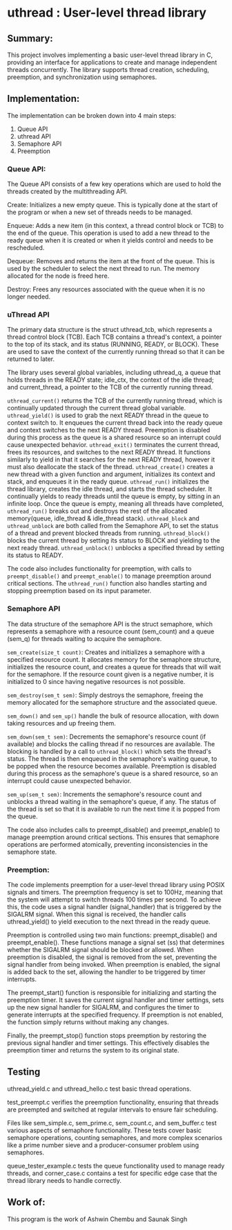 # uthread : User-level thread library

## Summary:

This project involves implementing a basic user-level thread library in C, 
providing an interface for applications to create and manage independent threads 
concurrently. The library supports thread creation, scheduling, preemption, and 
synchronization using semaphores.

## Implementation:

The implementation can be broken down into 4 main steps:
1. Queue API
2. uthread API
3. Semaphore API
4. Preemption


### Queue API:
The Queue API consists of a few key operations which are used to hold the threads
created by the multithreading API.

Create: Initializes a new empty queue. This is typically done at the start of 
the program or when a new set of threads needs to be managed.

Enqueue: Adds a new item (in this context, a thread control block or TCB) to the
end of the queue. This operation is used to add a new thread to the ready queue 
when it is created or when it yields control and needs to be rescheduled.

Dequeue: Removes and returns the item at the front of the queue. This is used by 
the scheduler to select the next thread to run. The memory allocated for the node
is freed here.

Destroy: Frees any resources associated with the queue when it is no longer needed.

### uThread API

The primary data structure is the struct uthread_tcb, which represents a thread 
control block (TCB). Each TCB contains a thread's context, a pointer to the top 
of its stack, and its status (RUNNING, READY, or BLOCK). These are used to save
the context of the currently running thread so that it can be returned to later.

The library uses several global variables, including uthread_q, a queue that holds
threads in the READY state; idle_ctx, the context of the idle thread; and
current_thread, a pointer to the TCB of the currently running thread.

`uthread_current()` returns the TCB of the currently running thread, which is 
continually updated through the current thread global variable. `uthread_yield()`
is used to grab the next READY thread in the queue to context switch to. It 
enqueues the current thread back into the ready queue and context switches to 
the next READY thread. Preemption is disabled during this process as the queue
is a shared resource so an interrupt could cause unexpected behavior.
`uthread_exit()` terminates the current thread, frees its resources, and switches
to the next READY thread. It functions similarly to yield in that it searches
for the next READY thread, however it must also deallocate the stack of the
thread. `uthread_create()` creates a new thread with a given function and
argument, initializes its context and stack, and enqueues it in the ready queue.
`uthread_run()` initializes the thread library, creates the idle thread, and 
starts the thread scheduler. It continually yields to ready threads until the 
queue is empty, by sitting in an infinite loop. Once the queue is empty, meaning
all threads have completed, `uthread_run()` breaks out and destroys the rest of
the allocated memory(queue, idle_thread & idle_thread stack). `uthread_block` and `uthread_unblock` are both called from 
the Semaphore API, to set the status of a thread and prevent blocked threads
from running. `uthread_block()` blocks the current thread by setting its status 
to BLOCK and yielding to the next ready thread. `uthread_unblock()` unblocks a 
specified thread by setting its status to READY.

The code also includes functionality for preemption, with calls to `preempt_disable()` 
and `preempt_enable()` to manage preemption around critical sections. The 
`uthread_run()` function also handles starting and stopping preemption based on 
its input parameter.

### Semaphore API

The data structure of the semaphore API is the struct semaphore, which represents 
a semaphore with a resource count (sem_count) and a queue (sem_q) for threads 
waiting to acquire the semaphore.

`sem_create(size_t count)`: Creates and initializes a semaphore with a specified
resource count. It allocates memory for the semaphore structure, initializes the 
resource count, and creates a queue for threads that will wait for the semaphore.
If the resource count given is a negative number, it is initialized to 0 since
having negative resources is not possible. 

`sem_destroy(sem_t sem)`: Simply destroys the semaphore, freeing the memory 
allocated for the semaphore structure and the associated queue.

`sem_down()` and `sem_up()` handle the bulk of resource allocation, with down
taking resources and up freeing them. 

`sem_down(sem_t sem)`: Decrements the semaphore's resource count (if available) 
and blocks the calling thread if no resources are available. The blocking is
handled by a call to `uthread_block()` which sets the thread's status. The thread 
is then enqueued in the semaphore's waiting queue, to be popped when the resource
becomes available. Preemption is disabled during this process as the semaphore's
queue is a shared resource, so an interrupt could cause unexpected behavior.

`sem_up(sem_t sem)`: Increments the semaphore's resource count and unblocks a 
thread waiting in the semaphore's queue, if any. The status of the thread is set
so that it is available to run the next time it is popped from the queue.

The code also includes calls to preempt_disable() and preempt_enable() to manage 
preemption around critical sections. This ensures that semaphore operations are 
performed atomically, preventing inconsistencies in the semaphore state.


### Preemption:

The code implements preemption for a user-level thread library using POSIX 
signals and timers. The preemption frequency is set to 100Hz, meaning that the 
system will attempt to switch threads 100 times per second. To achieve this, the
code uses a signal handler (signal_handler) that is triggered by the SIGALRM 
signal. When this signal is received, the handler calls uthread_yield() to yield 
execution to the next thread in the ready queue.

Preemption is controlled using two main functions: preempt_disable() and 
preempt_enable(). These functions manage a signal set (ss) that determines 
whether the SIGALRM signal should be blocked or allowed. When preemption is 
disabled, the signal is removed from the set, preventing the signal handler from 
being invoked. When preemption is enabled, the signal is added back to the set, 
allowing the handler to be triggered by timer interrupts.

The preempt_start() function is responsible for initializing and starting the 
preemption timer. It saves the current signal handler and timer settings, sets up 
the new signal handler for SIGALRM, and configures the timer to generate 
interrupts at the specified frequency. If preemption is not enabled, the 
function simply returns without making any changes.

Finally, the preempt_stop() function stops preemption by restoring the previous 
signal handler and timer settings. This effectively disables the preemption 
timer and returns the system to its original state.

## Testing

uthread_yield.c and uthread_hello.c test basic thread operations.

test_preempt.c verifies the preemption functionality, ensuring that threads are 
preempted and switched at regular intervals to ensure fair scheduling.

Files like sem_simple.c, sem_prime.c, sem_count.c, and sem_buffer.c test various 
aspects of semaphore functionality. These tests cover basic semaphore operations, 
counting semaphores, and more complex scenarios like a prime number sieve and a 
producer-consumer problem using semaphores.

queue_tester_example.c tests the queue functionality used to manage ready 
threads, and corner_case.c contains a test for specific edge case that the 
thread library needs to handle correctly.

## Work of:

This program is the work of Ashwin Chembu and Saunak Singh